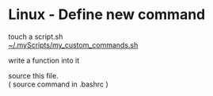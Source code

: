 # Linux - Define new command

touch a script.sh   
[ ~/.myScripts/my_custom_commands.sh ](./configFiles/_my_custom_commands.txt)

write a function into it  

source this file.  
( source command in .bashrc )  
